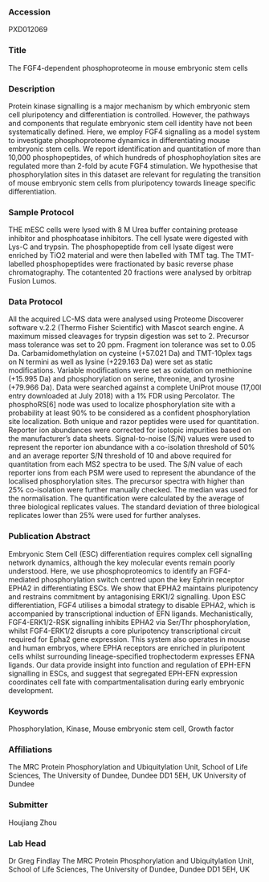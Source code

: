 ### Accession
PXD012069

### Title
The FGF4-dependent phosphoproteome in mouse embryonic stem cells

### Description
Protein kinase signalling is a major mechanism by which embryonic stem cell pluripotency and differentiation is controlled. However, the pathways and components that regulate embryonic stem cell identity have not been systematically defined. Here, we employ FGF4 signalling as a model system to investigate phosphoproteome dynamics in differentiating mouse embryonic stem cells. We report identification and quantitation of more than 10,000 phosphopeptides, of which hundreds of phosphophoylation sites are regulated more than 2-fold by acute FGF4 stimulation. We hypothesise that phosphorylation sites in this dataset are relevant for regulating the transition of mouse embryonic stem cells from pluripotency towards lineage specific differentiation.

### Sample Protocol
THE mESC cells were lysed with 8 M Urea buffer containing protease inhibitor and phosphoatase inhibitors. The cell lysate were digested with Lys-C and trypsin. The phosphopeptide from cell lysate digest were enriched by TiO2 material and were then labelled with TMT tag. The TMT-labelled phosphopeptides were fractionated by basic reverse phase chromatography. The cotantented 20 fractions were analysed by orbitrap Fusion Lumos.

### Data Protocol
All the acquired LC-MS data were analysed using Proteome Discoverer software v.2.2 (Thermo Fisher Scientific) with Mascot search engine. A maximum missed cleavages for trypsin digestion was set to 2. Precursor mass tolerance was set to 20 ppm. Fragment ion tolerance was set to 0.05 Da. Carbamidomethylation on cysteine (+57.021 Da) and TMT-10plex tags on N termini as well as lysine (+229.163 Da) were set as static modifications. Variable modifications were set as oxidation on methionine (+15.995 Da) and phosphorylation on serine, threonine, and tyrosine (+79.966 Da). Data were searched against a complete UniProt mouse (17,00l entry downloaded at July 2018) with a 1% FDR using Percolator.  The phosphoRS[6] node was used to localize phosphorylation site with a probability at least 90% to be considered as a confident phosphorylation site localization. Both unique and razor peptides were used for quantitation. Reporter ion abundances were corrected for isotopic impurities based on the manufacturer’s data sheets. Signal-to-noise (S/N) values were used to represent the reporter ion abundance with a co-isolation threshold of 50% and an average reporter S/N threshold of 10 and above required for quantitation from each MS2 spectra to be used. The S/N value of each reporter ions from each PSM were used to represent the abundance of the localised phosphorylation sites. The precursor spectra with higher than 25% co-isolation were further manually checked. The median was used for the normalisation. The quantification were calculated by the average of three biological replicates values. The standard deviation of three biological replicates lower than 25% were used for further analyses.

### Publication Abstract
Embryonic Stem Cell (ESC) differentiation requires complex cell signalling network dynamics, although the key molecular events remain poorly understood. Here, we use phosphoproteomics to identify an FGF4-mediated phosphorylation switch centred upon the key Ephrin receptor EPHA2 in differentiating ESCs. We show that EPHA2 maintains pluripotency and restrains commitment by antagonising ERK1/2 signalling. Upon ESC differentiation, FGF4 utilises a bimodal strategy to disable EPHA2, which is accompanied by transcriptional induction of EFN ligands. Mechanistically, FGF4-ERK1/2-RSK signalling inhibits EPHA2 via Ser/Thr phosphorylation, whilst FGF4-ERK1/2 disrupts a core pluripotency transcriptional circuit required for Epha2 gene expression. This system also operates in mouse and human embryos, where EPHA receptors are enriched in pluripotent cells whilst surrounding lineage-specified trophectoderm expresses EFNA ligands. Our data provide insight into function and regulation of EPH-EFN signalling in ESCs, and suggest that segregated EPH-EFN expression coordinates cell fate with compartmentalisation during early embryonic development.

### Keywords
Phosphorylation, Kinase, Mouse embryonic stem cell, Growth factor

### Affiliations
The MRC Protein Phosphorylation and Ubiquitylation Unit, School of Life Sciences, The University of Dundee, Dundee DD1 5EH, UK
University of Dundee

### Submitter
Houjiang Zhou

### Lab Head
Dr Greg Findlay
The MRC Protein Phosphorylation and Ubiquitylation Unit, School of Life Sciences, The University of Dundee, Dundee DD1 5EH, UK


